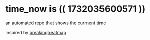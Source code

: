 # time_now is (( 1732035600571 ))

an automated repo that shows the currnent time

inspired by [breakingheatmap](https://github.com/breakingheatmap/breakingheatmap)